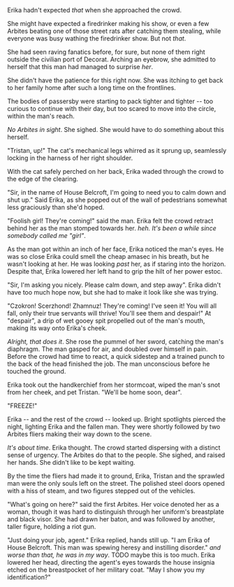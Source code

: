 Erika hadn't expected _that_ when she approached the crowd. 

She might have expected a firedrinker making his show, or even a few Arbites beating one of those street rats after catching them stealing, while everyone was busy wathing the firedrinker show. But not _that_.

She had seen raving fanatics before, for sure, but none of them right outside the civilian port of Decorat. Arching an eyebrow, she admitted to herself that this man had managed to surprise _her_.

She didn't have the patience for this right now. She was itching to get back to her family home after such a long time on the frontlines.

The bodies of passersby were starting to pack tighter and tighter -- too curious to continue with their day, but too scared to move into the circle, within the man's reach.

_No Arbites in sight_. She sighed. She would have to do something about this herself.

"Tristan, up!" The cat's mechanical legs whirred as it sprung up, seamlessly locking in the harness of her right shoulder.

With the cat safely perched on her back, Erika waded through the crowd to the edge of the clearing.

"Sir, in the name of House Belcroft, I'm going to need you to calm down and shut up." Said Erika, as she popped out of the wall of pedestrians somewhat less graciously than she'd hoped.

"Foolish girl! They're coming!" said the man. Erika felt the crowd retract behind her as the man stomped towards her. _heh. It's been a while since somebody called me "girl"_.

As the man got within an inch of her face, Erika noticed the man's eyes. He was so close Erika could smell the cheap amasec in his breath, but he wasn't looking at her. He was looking _past_ her, as if staring into the horizon. Despite that, Erika lowered her left hand to grip the hilt of her power estoc. 

"Sir, I'm asking you nicely. Please calm down, and step away". Erika didn't have too much hope now, but she had to make it look like she was trying.

"Czokron! Scerzhond! Zhamnuz! They're coming! I've seen it! You will all fall, only their true servants will thrive! You'll see them and despair!" At "despair", a drip of wet gooey spit propelled out of the man's mouth, making its way onto Erika's cheek.

_Alright, that does it_. She rose the pummel of her sword, catching the man's diaphragm. The man gasped for air, and doubled over himself in pain. Before the crowd had time to react, a quick sidestep and a trained punch to the back of the head finished the job. The man unconscious before he touched the ground.

Erika took out the handkerchief from her stormcoat, wiped the man's snot from her cheek, and pet Tristan. "We'll be home soon, dear".

"FREEZE!"

Erika -- and the rest of the crowd -- looked up. Bright spotlights pierced the night, lighting Erika and the fallen man. They were shortly followed by two Arbites fliers making their way down to the scene. 

_It's about time_. Erika thought. The crowd started dispersing with a distinct sense of urgency. The Arbites do that to the people. She sighed, and raised her hands. She didn't like to be kept waiting.

By the time the fliers had made it to ground, Erika, Tristan and the sprawled man were the only souls left on the street. The polished steel doors opened with a hiss of steam, and two figures stepped out of the vehicles.

"What's going on here?" said the first Arbites. Her voice denoted her as a woman, though it was hard to distinguish through her uniform's breastplate and black visor. She had drawn her baton, and was followed by another, taller figure, holding a riot gun.

"Just doing your job, agent." Erika replied, hands still up. "I am Erika of House Belcroft. This man was spewing heresy and instilling disorder." _and worse than that, he was in my way_. TODO maybe this is too much.
Erika lowered her head, directing the agent's eyes towards the house insignia etched on the breastpocket of her military coat. "May I show you my identification?"







